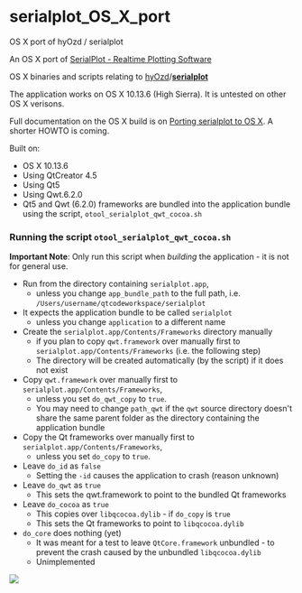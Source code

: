 # serialplot_OS_X_port
OS X port of hyOzd / serialplot

An OS X port of [SerialPlot - Realtime Plotting Software](https://hackaday.io/project/5334-serialplot-realtime-plotting-software)

OS X binaries and scripts relating to [hyOzd](https://github.com/hyOzd)/[**serialplot**](https://github.com/hyOzd/serialplot)

The application works on OS X 10.13.6 (High Sierra). It is untested on other OS X verisons.

Full documentation on the OS X build is on [Porting serialplot to OS X](https://gr33nonline.wordpress.com/2021/08/03/porting-serialplot-to-os-x/).  A shorter HOWTO is coming.

Built on:
 - OS X 10.13.6
 - Using QtCreator 4.5
 - Using Qt5
 - Using Qwt.6.2.0
 - Qt5 and Qwt (6.2.0) frameworks are bundled into the application bundle using the script, `otool_serialplot_qwt_cocoa.sh`


### Running the script `otool_serialplot_qwt_cocoa.sh`

**Important Note**: Only run this script when *building* the application - it is not for general use.

 - Run from the directory containing `serialplot.app`,
   - unless you change `app_bundle_path` to the full path, i.e. `/Users/username/qtcodeworkspace/serialplot`
 - It expects the application bundle to be called `serialplot`
   - unless you change `application` to a different name
 - Create the `serialplot.app/Contents/Frameworks` directory manually
   - if you plan to copy `qwt.framework` over manually first to `serialplot.app/Contents/Frameworks` (i.e. the following step)
   - The directory will be created automatically (by the script) if it does not exist
 - Copy `qwt.framework` over manually first to `serialplot.app/Contents/Frameworks`,
   - unless you set `do_qwt_copy` to `true`.
   - You may need to change `path_qwt` if the `qwt` source directory doesn't share the same parent folder as the directory containing the application bundle
 - Copy the Qt frameworks over manually first to `serialplot.app/Contents/Frameworks`,
   - unless you set `do_copy` to `true`.
 - Leave `do_id` as `false`
   - Setting the `-id` causes the application to crash (reason unknown)
 - Leave `do_qwt` as `true`
   - This sets the qwt.framework to point to the bundled Qt frameworks
 - Leave `do_cocoa` as `true`
   - This copies over `libqcocoa.dylib` - if `do_copy` is `true`
   - This sets the Qt frameworks to point to `libqcocoa.dylib`
 - `do_core` does nothing (yet)
   - It was meant for a test to leave `QtCore.framework` unbundled - to prevent the crash caused by the unbundled `libqcocoa.dylib`
   - Unimplemented


[![][1]][1]


  [1]: https://gr33nonline.files.wordpress.com/2021/08/serialplot-ported-screenshot.png
